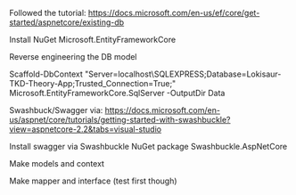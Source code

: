 Followed the tutorial: https://docs.microsoft.com/en-us/ef/core/get-started/aspnetcore/existing-db

Install NuGet
Microsoft.EntityFrameworkCore

Reverse engineering the DB model
    
Scaffold-DbContext "Server=localhost\SQLEXPRESS;Database=Lokisaur-TKD-Theory-App;Trusted_Connection=True;" Microsoft.EntityFrameworkCore.SqlServer -OutputDir Data

Swashbuck/Swagger via: https://docs.microsoft.com/en-us/aspnet/core/tutorials/getting-started-with-swashbuckle?view=aspnetcore-2.2&tabs=visual-studio

Install swagger via Swashbuckle NuGet package
Swashbuckle.AspNetCore

Make models and context

Make mapper and interface (test first though)